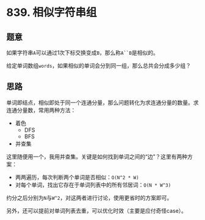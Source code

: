 # 839. 相似字符串组

## 题意

如果字符串`A`可以通过1次下标交换变成`B`，那么称`A``B`是相似的。

给定单词数组`words`，如果相似的单词会分到同一组，那么总共会分成多少组？

## 思路

单词即结点，相似即处于同一个连通分量，那么问题转化为求连通分量的数量。求连通分量数，常用两种方法：

- 着色
  - DFS
  - BFS
- 并查集

这里随便用一个，我用并查集。关键是如何找到单词之间的“边”？这里有两种方案：

- 两两遍历，每次判断两个单词是否相似：`O(N^2 * W)`
- 对每个单词，找出它存在于单词列表中的所有邻居词：`O(N * W^3)`

约分之后分别为`N`与`W^2`，对这两者进行讨论，使用更省时的方案即可。

另外，还可以提前对单词列表去重，可以优化时效（主要是应付奇怪case）。
